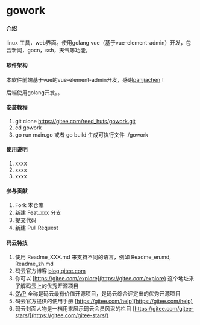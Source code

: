 # gowork

#### 介绍
linux 工具，web界面。使用golang vue（基于vue-element-admin）开发，包含新闻，gocn，ssh，天气等功能。

#### 软件架构
本软件前端基于vue的vue-element-admin开发，感谢[panjiachen](https://panjiachen.gitee.io/vue-element-admin-site/zh/)！

后端使用golang开发。。


#### 安装教程

1.  git clone https://gitee.com/reed_huts/gowork.git
2.  cd gowork  
3.  go run main.go 或者 go build 生成可执行文件  ./gowork

#### 使用说明

1.  xxxx
2.  xxxx
3.  xxxx

#### 参与贡献

1.  Fork 本仓库
2.  新建 Feat_xxx 分支
3.  提交代码
4.  新建 Pull Request


#### 码云特技

1.  使用 Readme\_XXX.md 来支持不同的语言，例如 Readme\_en.md, Readme\_zh.md
2.  码云官方博客 [blog.gitee.com](https://blog.gitee.com)
3.  你可以 [https://gitee.com/explore](https://gitee.com/explore) 这个地址来了解码云上的优秀开源项目
4.  [GVP](https://gitee.com/gvp) 全称是码云最有价值开源项目，是码云综合评定出的优秀开源项目
5.  码云官方提供的使用手册 [https://gitee.com/help](https://gitee.com/help)
6.  码云封面人物是一档用来展示码云会员风采的栏目 [https://gitee.com/gitee-stars/](https://gitee.com/gitee-stars/)
